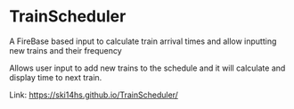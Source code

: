 # TrainScheduler
A FireBase based input to calculate train arrival times and allow inputting new trains and their frequency

Allows user input to add new trains to the schedule and it will calculate and display time to next train.

Link:
https://ski14hs.github.io/TrainScheduler/

